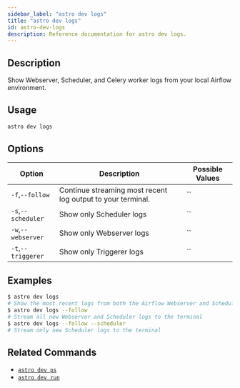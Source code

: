 ```yaml
---
sidebar_label: "astro dev logs"
title: "astro dev logs"
id: astro-dev-logs
description: Reference documentation for astro dev logs.
---
```


## Description

Show Webserver, Scheduler, and Celery worker logs from your local Airflow environment.

## Usage

```sh
astro dev logs
```

## Options

| Option              | Description                                                                                                        | Possible Values             |
| ------------------- | ------------------------------------------------------------------------------------------------------------------ | --------------------------- |
| `-f`,`--follow` | Continue streaming most recent log output to your terminal. | ``|
| `-s`,`--scheduler`            | Show only Scheduler logs                                                                                  | ``                  |
| `-w`,`--webserver`            | Show only Webserver logs                                                                                  | ``                 |
| `-t`,`--triggerer`            | Show only Triggerer logs                                                                                  | ``                 |


## Examples

```sh
$ astro dev logs
# Show the most recent logs from both the Airflow Webserver and Scheduler
$ astro dev logs --follow
# Stream all new Webserver and Scheduler logs to the terminal
$ astro dev logs --follow --scheduler
# Stream only new Scheduler logs to the terminal
```

## Related Commands

- [`astro dev ps`](cli-reference/astro-dev-ps.md)
- [`astro dev run`](cli-reference/astro-dev-run.md)
